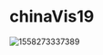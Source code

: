 # chinaVis19

![1558273337389](https://github.com/middaywords/chinaVis19/tree/Yixr/img/1558273337389.png)
